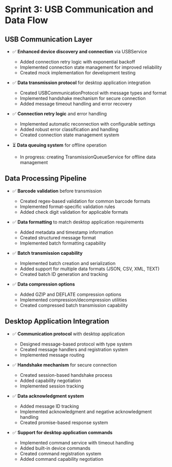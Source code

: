 # Sprint 3: USB Communication and Data Flow

## USB Communication Layer

- ✅ **Enhanced device discovery and connection** via USBService
  - Added connection retry logic with exponential backoff
  - Implemented connection state management for improved reliability
  - Created mock implementation for development testing
  
- ✅ **Data transmission protocol** for desktop application integration
  - Created USBCommunicationProtocol with message types and format
  - Implemented handshake mechanism for secure connection
  - Added message timeout handling and error recovery
  
- ✅ **Connection retry logic** and error handling
  - Implemented automatic reconnection with configurable settings
  - Added robust error classification and handling
  - Created connection state management system
  
- ⏳ **Data queuing system** for offline operation
  - In progress: creating TransmissionQueueService for offline data management

## Data Processing Pipeline

- ✅ **Barcode validation** before transmission
  - Created regex-based validation for common barcode formats
  - Implemented format-specific validation rules
  - Added check digit validation for applicable formats
  
- ✅ **Data formatting** to match desktop application requirements
  - Added metadata and timestamp information
  - Created structured message format
  - Implemented batch formatting capability
  
- ✅ **Batch transmission capability**
  - Implemented batch creation and serialization
  - Added support for multiple data formats (JSON, CSV, XML, TEXT)
  - Created batch ID generation and tracking
  
- ✅ **Data compression options**
  - Added GZIP and DEFLATE compression options
  - Implemented compression/decompression utilities
  - Created compressed batch transmission capability

## Desktop Application Integration

- ✅ **Communication protocol** with desktop application
  - Designed message-based protocol with type system
  - Created message handlers and registration system
  - Implemented message routing
  
- ✅ **Handshake mechanism** for secure connection
  - Created session-based handshake process
  - Added capability negotiation
  - Implemented session tracking
  
- ✅ **Data acknowledgment system**
  - Added message ID tracking
  - Implemented acknowledgment and negative acknowledgment handling
  - Created promise-based response system
  
- ✅ **Support for desktop application commands**
  - Implemented command service with timeout handling
  - Added built-in device commands
  - Created command registration system
  - Added command capability negotiation 
